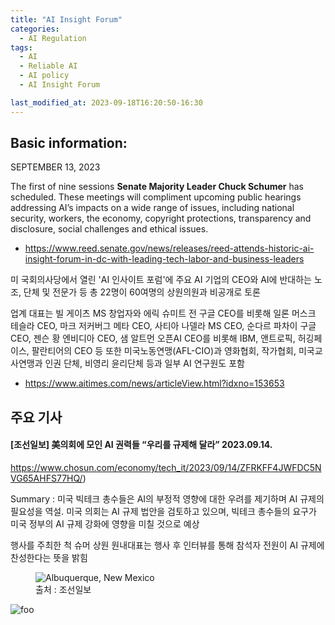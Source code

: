 ```yaml
---
title: "AI Insight Forum"
categories:
  - AI Regulation
tags:
  - AI
  - Reliable AI
  - AI policy
  - AI Insight Forum

last_modified_at: 2023-09-18T16:20:50-16:30
---
```

## Basic information: 
SEPTEMBER 13, 2023

The first of nine sessions <strong> Senate Majority Leader Chuck Schumer</strong> has scheduled. These meetings will compliment upcoming public hearings addressing AI’s impacts on a wide range of issues, including national security, workers, the economy, copyright protections, transparency and disclosure, social challenges and ethical issues. 
* https://www.reed.senate.gov/news/releases/reed-attends-historic-ai-insight-forum-in-dc-with-leading-tech-labor-and-business-leaders


미 국회의사당에서 열린 'AI 인사이트 포럼'에 주요 AI 기업의 CEO와 AI에 반대하는 노조, 단체 및 전문가 등 총 22명이 60여명의 상원의원과 비공개로 토론 

업계 대표는 빌 게이츠 MS 창업자와 에릭 슈미트 전 구글 CEO를 비롯해 일론 머스크 테슬라 CEO, 마크 저커버그 메타 CEO, 사티아 나델라 MS CEO, 순다르 파차이 구글 CEO, 젠슨 황 엔비디아 CEO, 샘 알트먼 오픈AI CEO를 비롯해 IBM, 앤트로픽, 허깅페이스, 팔란티어의 CEO 등
또한 미국노동연맹(AFL-CIO)과 영화협회, 작가협회, 미국교사연맹과 인권 단체, 비영리 윤리단체 등과 일부 AI 연구원도 포함
 
* https://www.aitimes.com/news/articleView.html?idxno=153653


## 주요 기사
#### [조선일보] 美의회에 모인 AI 권력들 “우리를 규제해 달라” 2023.09.14.

https://www.chosun.com/economy/tech_it/2023/09/14/ZFRKFF4JWFDC5NVG65AHFS77HQ/) 
   
Summary :  미국 빅테크 총수들은 AI의 부정적 영향에 대한 우려를 제기하며 AI 규제의 필요성을 역설. 미국 의회는 AI 규제 법안을 검토하고 있으며, 빅테크 총수들의 요구가 미국 정부의 AI 규제 강화에 영향을 미칠 것으로 예상
  
  행사를 주최한 척 슈머 상원 원내대표는 행사 후 인터뷰를 통해 참석자 전원이 AI 규제에 찬성한다는 뜻을 밝힘

<figure>
    <img src="https://images.chosun.com/resizer/KCW6rQfi67Yzi8Qtsgql0zwRAwM=/480x365/smart/cloudfront-ap-northeast-1.images.arcpublishing.com/chosun/BEULKYTPAFHYJFAHLOZSI7KBRU.png"
         alt="Albuquerque, New Mexico">
    <figcaption> 출처 : 조선일보</figcaption>
</figure>

  ![foo](https://images.chosun.com/resizer/sKx3zD2LRZvKpS4zvwOEfE78Jqg=/480x1699/smart/cloudfront-ap-northeast-1.images.arcpublishing.com/chosun/V4DSLNK43VCY7GSNKIB5OENFOU.png)

   
    
 


